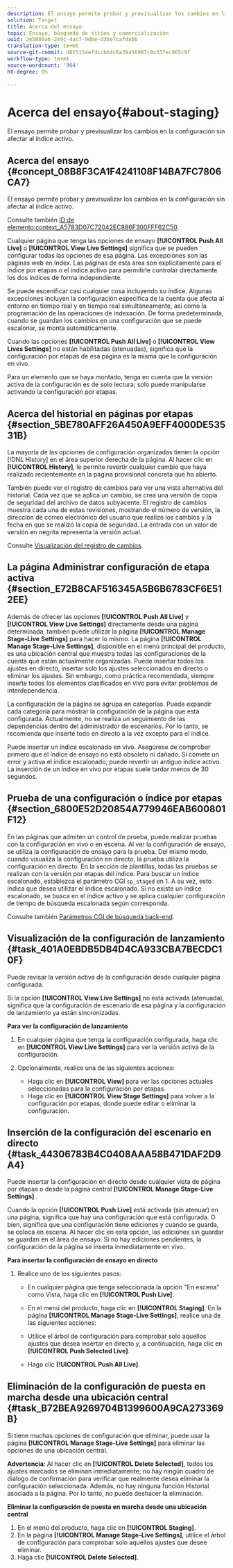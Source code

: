 ```yaml
---
description: El ensayo permite probar y previsualizar los cambios en la configuración sin afectar al índice activo.
solution: Target
title: Acerca del ensayo
topic: Ensayo, búsqueda de sitios y comercialización
uuid: 2e5889a6-2e9c-4ac7-9d6e-d35e7cafda5b
translation-type: tm+mt
source-git-commit: d015154efdccbb4c6a39a56907c0c337ec065c9f
workflow-type: tm+mt
source-wordcount: '964'
ht-degree: 0%

---
```



# Acerca del ensayo{#about-staging}

El ensayo permite probar y previsualizar los cambios en la configuración sin afectar al índice activo.

## Acerca del ensayo {#concept_08B8F3CA1F4241108F14BA7FC7806CA7}

El ensayo permite probar y previsualizar los cambios en la configuración sin afectar al índice activo.

Consulte también [ID de elemento:context_A5783D07C72042EC886F300FFF62C50](c-about-simulator.md#context_A5783D07C72042EC8886F300FFF62C50).

Cualquier página que tenga las opciones de ensayo **[!UICONTROL Push All Live]** o **[!UICONTROL View Live Settings]** significa que se pueden configurar todas las opciones de esa página. Las excepciones son las páginas web en Index. Las páginas de esta área son explícitamente para el índice por etapas o el índice activo para permitirle controlar directamente los dos índices de forma independiente.

Se puede escenificar casi cualquier cosa incluyendo su índice. Algunas excepciones incluyen la configuración específica de la cuenta que afecta al entorno en tiempo real y en tiempo real simultáneamente, así como la programación de las operaciones de indexación. De forma predeterminada, cuando se guardan los cambios en una configuración que se puede escalonar, se monta automáticamente.

Cuando las opciones **[!UICONTROL Push All Live]** o **[!UICONTROL View Lives Settings]** no están habilitadas (atenuadas), significa que la configuración por etapas de esa página es la misma que la configuración en vivo.

Para un elemento que se haya montado, tenga en cuenta que la versión activa de la configuración es de solo lectura; solo puede manipularse activando la configuración por etapas.

## Acerca del historial en páginas por etapas {#section_5BE780AFF26A450A9EFF4000DE53531B}

La mayoría de las opciones de configuración organizadas tienen la opción [!DNL History] en el área superior derecha de la página. Al hacer clic en **[!UICONTROL History]**, le permite revertir cualquier cambio que haya realizado recientemente en la página provisional concreta que ha abierto.

También puede ver el registro de cambios para ver una vista alternativa del historial. Cada vez que se aplica un cambio, se crea una versión de copia de seguridad del archivo de datos subyacente. El registro de cambios muestra cada una de estas revisiones, mostrando el número de versión, la dirección de correo electrónico del usuario que realizó los cambios y la fecha en que se realizó la copia de seguridad. La entrada con un valor de versión en negrita representa la versión actual.

Consulte [Visualización del registro de cambios](c-about-reports-menu/c-about-reports-menu.md#task_166F1156719F4B3D834BEA8E249C8057).

## La página Administrar configuración de etapa activa {#section_E72B8CAF516345A5B6B6783CF6E512EE}

Además de ofrecer las opciones **[!UICONTROL Push All Live]** y **[!UICONTROL View Live Settings]** directamente desde una página determinada, también puede utilizar la página **[!UICONTROL Manage Stage-Live Settings]** para hacer lo mismo. La página **[!UICONTROL Manage Stage-Live Settings]**, disponible en el menú principal del producto, es una ubicación central que muestra todas las configuraciones de la cuenta que están actualmente organizadas. Puede insertar todos los ajustes en directo, insertar solo los ajustes seleccionados en directo o eliminar los ajustes. Sin embargo, como práctica recomendada, siempre inserte todos los elementos clasificados en vivo para evitar problemas de interdependencia.

La configuración de la página se agrupa en categorías. Puede expandir cada categoría para mostrar la configuración de la página que está configurada. Actualmente, no se realiza un seguimiento de las dependencias dentro del administrador de escenarios. Por lo tanto, se recomienda que inserte todo en directo a la vez excepto para el índice.

Puede insertar un índice escalonado en vivo. Asegúrese de comprobar primero que el índice de ensayo no está obsoleto ni dañado. Si comete un error y activa el índice escalonado, puede revertir un antiguo índice activo. La inserción de un índice en vivo por etapas suele tardar menos de 30 segundos.

## Prueba de una configuración o índice por etapas {#section_6800E52D20854A779946EAB600801F12}

En las páginas que admiten un control de prueba, puede realizar pruebas con la configuración en vivo o en escena. Al ver la configuración de ensayo, se utiliza la configuración de ensayo para la prueba. Del mismo modo, cuando visualiza la configuración en directo, la prueba utiliza la configuración en directo. En la sección de plantillas, todas las pruebas se realizan con la versión por etapas del índice. Para buscar un índice escalonado, establezca el parámetro CGI `sp_staged` en 1. A su vez, esto indica que desea utilizar el índice escalonado. Si no existe un índice escalonado, se busca en el índice activo y se aplica cualquier configuración de tiempo de búsqueda escalonada según corresponda.

Consulte también [Parámetros CGI de búsqueda back-end](c-appendices/c-cgiparameters.md#reference_582E85C3886740C98FE88CA9DF7918E8).

## Visualización de la configuración de lanzamiento {#task_401A0EBDB5DB4D4CA933CBA7BECDC10F}

Puede revisar la versión activa de la configuración desde cualquier página configurada.

<!-- 

t_viewing_live_settings.xml

 -->

Si la opción **[!UICONTROL View Live Settings]** no está activada (atenuada), significa que la configuración de escenario de esa página y la configuración de lanzamiento ya están sincronizadas.

**Para ver la configuración de lanzamiento**

1. En cualquier página que tenga la configuración configurada, haga clic en **[!UICONTROL View Live Settings]** para ver la versión activa de la configuración.
1. Opcionalmente, realice una de las siguientes acciones:

   * Haga clic en **[!UICONTROL View]** para ver las opciones actuales seleccionadas para la configuración por etapas.
   * Haga clic en **[!UICONTROL View Stage Settings]** para volver a la configuración por etapas, donde puede editar o eliminar la configuración.

## Inserción de la configuración del escenario en directo {#task_44306783B4C0408AAA58B471DAF2D9A4}

Puede insertar la configuración en directo desde cualquier vista de página por etapas o desde la página central **[!UICONTROL Manage Stage-Live Settings]** .

<!-- 

t_pushing_live_settings_live.xml

 -->

Cuando la opción **[!UICONTROL Push Live]** está activada (sin atenuar) en una página, significa que hay una configuración que está configurada. O bien, significa que una configuración tiene ediciones y cuando se guarda, se coloca en escena. Al hacer clic en esta opción, las ediciones sin guardar se guardan en el área de ensayo. Si no hay ediciones pendientes, la configuración de la página se inserta inmediatamente en vivo.

**Para insertar la configuración de ensayo en directo**

1. Realice uno de los siguientes pasos:

   * En cualquier página que tenga seleccionada la opción &quot;En escena&quot; como Vista, haga clic en **[!UICONTROL Push Live]**.
   * En el menú del producto, haga clic en **[!UICONTROL Staging]**. En la página **[!UICONTROL Manage Stage-Live Settings]**, realice una de las siguientes acciones:

   * Utilice el árbol de configuración para comprobar solo aquellos ajustes que desea insertar en directo y, a continuación, haga clic en **[!UICONTROL Push Selected Live]**.
   * Haga clic **[!UICONTROL Push All Live]**.

## Eliminación de la configuración de puesta en marcha desde una ubicación central {#task_B72BEA9269704B1399600A9CA273369B}

Si tiene muchas opciones de configuración que eliminar, puede usar la página **[!UICONTROL Manage Stage-Live Settings]** para eliminar las opciones de una ubicación central.

<!-- 

t_deleting_staged_settings_from_a_central_location.xml

 -->

**Advertencia**: Al hacer clic en  **[!UICONTROL Delete Selected]**, todos los ajustes marcados se eliminan inmediatamente; no hay ningún cuadro de diálogo de confirmación para verificar que realmente desea eliminar la configuración seleccionada. Además, no hay ninguna función Historial asociada a la página. Por lo tanto, no puede deshacer la eliminación.

**Eliminar la configuración de puesta en marcha desde una ubicación central**

1. En el menú del producto, haga clic en **[!UICONTROL Staging]**.
1. En la página **[!UICONTROL Manage Stage-Live Settings]**, utilice el árbol de configuración para comprobar solo aquellos ajustes que desee eliminar.
1. Haga clic **[!UICONTROL Delete Selected]**.
